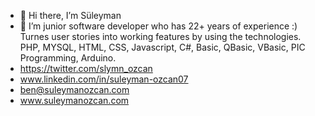 - 👋 Hi there, I’m Süleyman
- 👀 I’m junior software developer who has 22+ years of experience :) Turnes user stories into working features by using the technologies. PHP, MYSQL, HTML, CSS, Javascript, C#, Basic, QBasic, VBasic, PIC Programming, Arduino.
- https://twitter.com/slymn_ozcan
- www.linkedin.com/in/suleyman-ozcan07
- ben@suleymanozcan.com
- www.suleymanozcan.com

<!---
suleymanozcan/suleymanozcan is a ✨ special ✨ repository because its `README.md` (this file) appears on your GitHub profile.
You can click the Preview link to take a look at your changes.
--->

